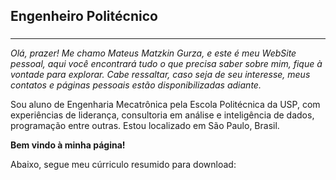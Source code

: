 ## Engenheiro Politécnico
### 
---
_Olá, prazer! Me chamo Mateus Matzkin Gurza, e este é meu WebSite pessoal, aqui você encontrará tudo o que precisa saber sobre mim, fique à vontade para explorar. Cabe ressaltar, caso seja de seu interesse, meus contatos e páginas pessoais estão disponibilizadas adiante._ <br>

Sou aluno de Engenharia Mecatrônica pela Escola Politécnica da USP, com experiências de liderança, consultoria em análise e inteligência de dados, programação entre outras. Estou localizado em São Paulo, Brasil.

**Bem vindo à minha página!** 

Abaixo, segue meu cúrriculo resumido para download: 